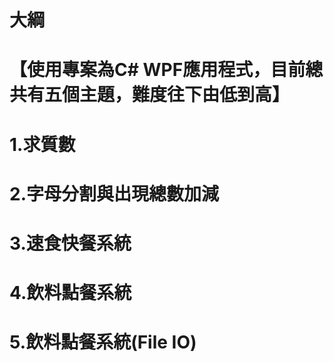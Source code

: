# 大綱
#
# 【使用專案為C# WPF應用程式，目前總共有五個主題，難度往下由低到高】
#
# 1.求質數
# 2.字母分割與出現總數加減
# 3.速食快餐系統
# 4.飲料點餐系統
# 5.飲料點餐系統(File IO)
